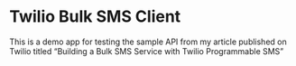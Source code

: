 # Twilio Bulk SMS Client

This is a demo app for testing the sample API from my article published on Twilio titled “Building a Bulk SMS Service with Twilio Programmable SMS”
